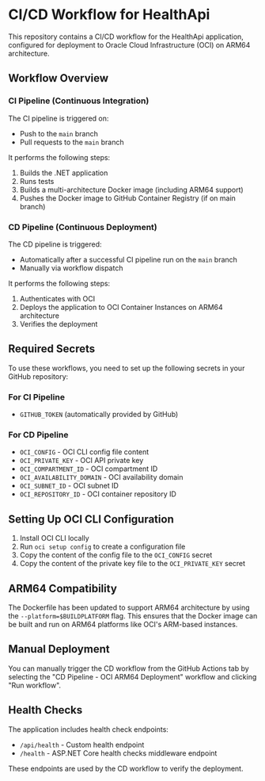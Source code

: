 # CI/CD Workflow for HealthApi

This repository contains a CI/CD workflow for the HealthApi application, configured for deployment to Oracle Cloud Infrastructure (OCI) on ARM64 architecture.

## Workflow Overview

### CI Pipeline (Continuous Integration)

The CI pipeline is triggered on:
- Push to the `main` branch
- Pull requests to the `main` branch

It performs the following steps:
1. Builds the .NET application
2. Runs tests
3. Builds a multi-architecture Docker image (including ARM64 support)
4. Pushes the Docker image to GitHub Container Registry (if on main branch)

### CD Pipeline (Continuous Deployment)

The CD pipeline is triggered:
- Automatically after a successful CI pipeline run on the `main` branch
- Manually via workflow dispatch

It performs the following steps:
1. Authenticates with OCI
2. Deploys the application to OCI Container Instances on ARM64 architecture
3. Verifies the deployment

## Required Secrets

To use these workflows, you need to set up the following secrets in your GitHub repository:

### For CI Pipeline
- `GITHUB_TOKEN` (automatically provided by GitHub)

### For CD Pipeline
- `OCI_CONFIG` - OCI CLI config file content
- `OCI_PRIVATE_KEY` - OCI API private key
- `OCI_COMPARTMENT_ID` - OCI compartment ID
- `OCI_AVAILABILITY_DOMAIN` - OCI availability domain
- `OCI_SUBNET_ID` - OCI subnet ID
- `OCI_REPOSITORY_ID` - OCI container repository ID

## Setting Up OCI CLI Configuration

1. Install OCI CLI locally
2. Run `oci setup config` to create a configuration file
3. Copy the content of the config file to the `OCI_CONFIG` secret
4. Copy the content of the private key file to the `OCI_PRIVATE_KEY` secret

## ARM64 Compatibility

The Dockerfile has been updated to support ARM64 architecture by using the `--platform=$BUILDPLATFORM` flag. This ensures that the Docker image can be built and run on ARM64 platforms like OCI's ARM-based instances.

## Manual Deployment

You can manually trigger the CD workflow from the GitHub Actions tab by selecting the "CD Pipeline - OCI ARM64 Deployment" workflow and clicking "Run workflow".

## Health Checks

The application includes health check endpoints:
- `/api/health` - Custom health endpoint
- `/health` - ASP.NET Core health checks middleware endpoint

These endpoints are used by the CD workflow to verify the deployment.
